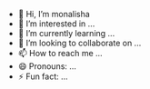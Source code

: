 - 👋 Hi, I’m monalisha
- 👀 I’m interested in ...
- 🌱 I’m currently learning ...
- 💞️ I’m looking to collaborate on ...
- 📫 How to reach me ...
- 😄 Pronouns: ...
- ⚡ Fun fact: ...

<!---
12monalisha/12monalisha is a ✨ special ✨ repository because its `README.md` (this file) appears on your GitHub profile.
You can click the Preview link to take a look at your changes.
--->
